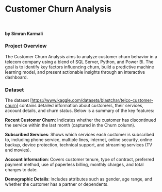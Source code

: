 # Customer Churn Analysis
<br>

#### by Simran Karmali
### Project Overview
The Customer Churn Analysis aims to analyze customer churn behavior in a telecom company using a blend of SQL Server, Python, and Power BI. The goal is to identify key factors influencing churn, build a predictive machine learning model, and present actionable insights through an interactive dashboard.

### Dataset
The dataset [https://www.kaggle.com/datasets/blastchar/telco-customer-churn] contains detailed information about customers, their services, account details, and churn status. Below is a summary of the key features:

**Recent Customer Churn**: Indicates whether the customer has discontinued the service within the last month (captured in the Churn column).

**Subscribed Services**: Shows which services each customer is subscribed to, including phone service, multiple lines, internet, online security, online backup, device protection, technical support, and streaming services (TV and movies).

**Account Information**: Covers customer tenure, type of contract, preferred payment method, use of paperless billing, monthly charges, and total charges to date.

**Demographic Details**: Includes attributes such as gender, age range, and whether the customer has a partner or dependents.
